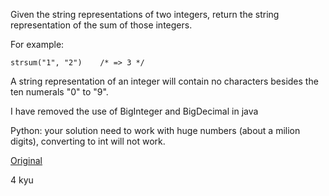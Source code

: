 Given the string representations of two integers, return the string representation of the sum of those integers.

For example:
```
strsum("1", "2")    /* => 3 */
```
A string representation of an integer will contain no characters besides the ten numerals "0" to "9".

I have removed the use of BigInteger and BigDecimal in java

Python: your solution need to work with huge numbers (about a milion digits), converting to int will not work.

[Original](https://www.codewars.com/kata/5324945e2ece5e1f32000370/c)

4 kyu